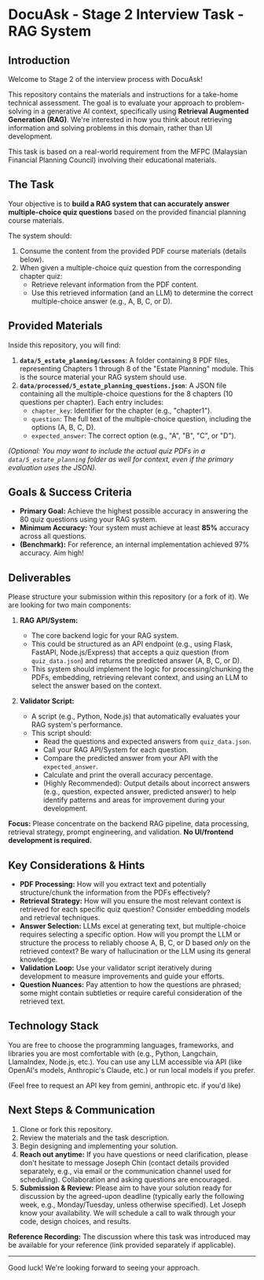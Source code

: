 # DocuAsk - Stage 2 Interview Task - RAG System

## Introduction

Welcome to Stage 2 of the interview process with DocuAsk!

This repository contains the materials and instructions for a take-home technical assessment. The goal is to evaluate your approach to problem-solving in a generative AI context, 
specifically using **Retrieval Augmented Generation (RAG)**. We're interested in how you think about retrieving information and solving problems in this domain, rather than UI 
development.

This task is based on a real-world requirement from the MFPC (Malaysian Financial Planning Council) involving their educational materials.

## The Task

Your objective is to **build a RAG system that can accurately answer multiple-choice quiz questions** based on the provided financial planning course materials.

The system should:
1.  Consume the content from the provided PDF course materials (details below).
2.  When given a multiple-choice quiz question from the corresponding chapter quiz:
    *   Retrieve relevant information from the PDF content.
    *   Use this retrieved information (and an LLM) to determine the correct multiple-choice answer (e.g., A, B, C, or D).

## Provided Materials

Inside this repository, you will find:

1.  **`data/5_estate_planning/Lessons`**: A folder containing 8 PDF files, representing Chapters 1 through 8 of the "Estate Planning" module. This is the source material your RAG system should 
use.
2.  **`data/processed/5_estate_planning_questions.json`**: A JSON file containing all the multiple-choice questions for the 8 chapters (10 questions per chapter). Each entry includes:
    *   `chapter_key`: Identifier for the chapter (e.g., "chapter1").
    *   `question`: The full text of the multiple-choice question, including the options (A, B, C, D).
    *   `expected_answer`: The correct option (e.g., "A", "B", "C", or "D").

*(Optional: You may want to include the actual quiz PDFs in a `data/5_estate_planning` folder as well for context, even if the primary evaluation uses the JSON).*

## Goals & Success Criteria

*   **Primary Goal:** Achieve the highest possible accuracy in answering the 80 quiz questions using your RAG system.
*   **Minimum Accuracy:** Your system must achieve at least **85%** accuracy across all questions.
*   **(Benchmark):** For reference, an internal implementation achieved 97% accuracy. Aim high!

## Deliverables

Please structure your submission within this repository (or a fork of it). We are looking for two main components:

1.  **RAG API/System:**
    *   The core backend logic for your RAG system.
    *   This could be structured as an API endpoint (e.g., using Flask, FastAPI, Node.js/Express) that accepts a quiz question (from `quiz_data.json`) and returns the predicted 
answer (A, B, C, or D).
    *   This system should implement the logic for processing/chunking the PDFs, embedding, retrieving relevant context, and using an LLM to select the answer based on the context.

2.  **Validator Script:**
    *   A script (e.g., Python, Node.js) that automatically evaluates your RAG system's performance.
    *   This script should:
        *   Read the questions and expected answers from `quiz_data.json`.
        *   Call your RAG API/System for each question.
        *   Compare the predicted answer from your API with the `expected_answer`.
        *   Calculate and print the overall accuracy percentage.
        *   (Highly Recommended): Output details about incorrect answers (e.g., question, expected answer, predicted answer) to help identify patterns and areas for improvement 
during your development.

**Focus:** Please concentrate on the backend RAG pipeline, data processing, retrieval strategy, prompt engineering, and validation. **No UI/frontend development is required.**

## Key Considerations & Hints

*   **PDF Processing:** How will you extract text and potentially structure/chunk the information from the PDFs effectively?
*   **Retrieval Strategy:** How will you ensure the most relevant context is retrieved for each specific quiz question? Consider embedding models and retrieval techniques.
*   **Answer Selection:** LLMs excel at generating text, but multiple-choice requires selecting a specific option. How will you prompt the LLM or structure the process to reliably 
choose A, B, C, or D based *only* on the retrieved context? Be wary of hallucination or the LLM using its general knowledge.
*   **Validation Loop:** Use your validator script iteratively during development to measure improvements and guide your efforts.
*   **Question Nuances:** Pay attention to how the questions are phrased; some might contain subtleties or require careful consideration of the retrieved text.

## Technology Stack

You are free to choose the programming languages, frameworks, and libraries you are most comfortable with (e.g., Python, Langchain, LlamaIndex, Node.js, etc.). You can use any LLM 
accessible via API (like OpenAI's models, Anthropic's Claude, etc.) or run local models if you prefer.

(Feel free to request an API key from gemini, anthropic etc. if you'd like)

## Next Steps & Communication

1.  Clone or fork this repository.
2.  Review the materials and the task description.
3.  Begin designing and implementing your solution.
4.  **Reach out anytime:** If you have questions or need clarification, please don't hesitate to message Joseph Chin (contact details provided separately, e.g., via email or the 
communication channel used for scheduling). Collaboration and asking questions are encouraged.
5.  **Submission & Review:** Please aim to have your solution ready for discussion by the agreed-upon deadline (typically early the following week, e.g., Monday/Tuesday, unless 
otherwise specified). Let Joseph know your availability. We will schedule a call to walk through your code, design choices, and results.

**Reference Recording:** The discussion where this task was introduced may be available for your reference (link provided separately if applicable).

---

Good luck! We're looking forward to seeing your approach.
